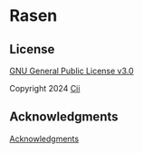 # Rasen

## License
[GNU General Public License v3.0](License.md)

Copyright 2024 [Cii](https://twitter.com/cii0000)

## Acknowledgments
[Acknowledgments](Rasen/Acknowledgments.txt)
